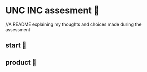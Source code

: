 # UNC INC assesment 🎤
//A README explaining my thoughts and choices made during the assessment

## start 🏃


## product 🎩


## 
